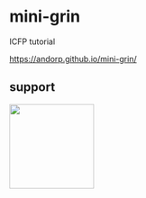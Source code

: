 # mini-grin
ICFP tutorial

https://andorp.github.io/mini-grin/

## support

<a href="https://www.patreon.com/AndOrP">
<img src="https://c5.patreon.com/external/logo/become_a_patron_button.png" width="150"/>
</a>
